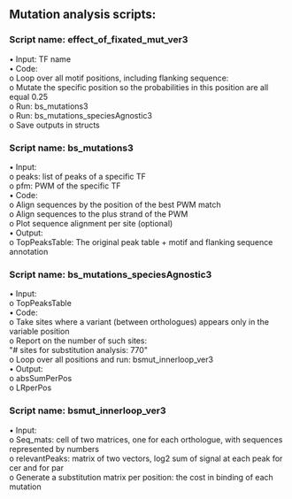 ## Mutation analysis scripts:
### Script name: effect_of_fixated_mut_ver3
•	Input: TF name\
•	Code:\
o	Loop over all motif positions, including flanking sequence:\
o	Mutate the specific position so the probabilities in this position are all equal 0.25\
o	Run: bs_mutations3\
o	Run: bs_mutations_speciesAgnostic3\
o	Save outputs in structs

### Script name: bs_mutations3
•	Input: \
o	peaks: list of peaks of a specific TF\
o	pfm: PWM of the specific TF\
•	Code:\
o	Align sequences by the position of the best PWM match\
o	Align sequences to the plus strand of the PWM\
o	Plot sequence alignment per site (optional)\
•	Output:\
o	TopPeaksTable: The original peak table + motif and flanking sequence annotation

### Script name: bs_mutations_speciesAgnostic3
•	Input:\
o	TopPeaksTable\
•	Code:\
o	Take sites where a variant (between orthologues) appears only in the variable position\
o	Report on the number of such sites:\
"# sites for substitution analysis: 770"\
o	Loop over all positions and run: bsmut_innerloop_ver3\
•	Output:\
o	absSumPerPos\
o	LRperPos

### Script name: bsmut_innerloop_ver3
•	Input: \
o	Seq_mats: cell of two matrices, one for each orthologue, with sequences represented by numbers\
o	relevantPeaks: matrix of two vectors, log2 sum of signal at each peak for cer and for par\
o	Generate a substitution matrix per position: the cost in binding of each mutation

